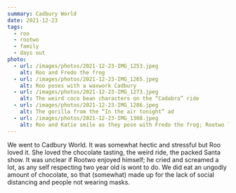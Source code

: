 ```yaml
---
summary: Cadbury World
date: 2021-12-23
tags:
  - roo
  - rootwo
  - family
  - days out
photo:
  - url: /images/photos/2021-12-23-IMG_1253.jpeg
    alt: Roo and Fredo the frog
  - url: /images/photos/2021-12-23-IMG_1265.jpeg
    alt: Roo poses with a waxwork Cadbury
  - url: /images/photos/2021-12-23-IMG_1273.jpeg
    alt: The weird coco bean characters on the “Cadabra” ride
  - url: /images/photos/2021-12-23-IMG_1286.jpeg
    alt: The gorilla from the “In the air tonight” ad
  - url: /images/photos/2021-12-23-IMG_1308.jpeg
    alt: Roo and Katie smile as they pose with Fredo the frog; Rootwo looks less sure
---
```

We went to Cadbury World. It was somewhat hectic and stressful but Roo loved it. She loved the chocolate tasting, the weird ride, the packed Santa show. It was unclear if Rootwo enjoyed himself; he cried and screamed a lot, as any self respecting two year old is wont to do. We did eat an ungodly amount of chocolate, so that (somewhat) made up for the lack of social distancing and people not wearing masks.